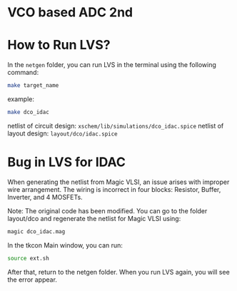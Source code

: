 # VCO based ADC 2nd 

# How to Run LVS?
In the `netgen` folder, you can run LVS in the terminal using the following command:
```sh
make target_name
```

example:
```sh
make dco_idac
```
netlist of circuit design: `xschem/lib/simulations/dco_idac.spice`
netlist of layout design: `layout/dco/idac.spice`

# Bug in LVS for IDAC
When generating the netlist from Magic VLSI, an issue arises with improper wire arrangement. The wiring is incorrect in four blocks: Resistor, Buffer, Inverter, and 4 MOSFETs.

Note:
The original code has been modified. You can go to the folder layout/dco and regenerate the netlist for Magic VLSI using:

```sh
magic dco_idac.mag
```

In the tkcon Main window, you can run:
```sh
source ext.sh
```

After that, return to the netgen folder. When you run LVS again, you will see the error appear.
